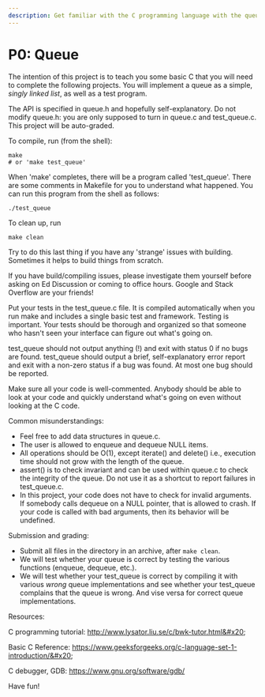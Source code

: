 ```yaml
---
description: Get familiar with the C programming language with the queue data structure
---
```


# P0: Queue

The intention of this project is to teach you some basic C that you will need to complete the following projects. You will implement a queue as a simple, _singly linked list_, as well as a test program.

The API is specified in queue.h and hopefully self-explanatory. Do not modify queue.h: you are only supposed to turn in queue.c and test\_queue.c. This project will be auto-graded.

To compile, run (from the shell):

```
make
# or 'make test_queue'
```

When 'make' completes, there will be a program called 'test\_queue'. There are some comments in Makefile for you to understand what happened. You can run this program from the shell as follows:

```
./test_queue
```

To clean up, run

```
make clean
```

Try to do this last thing if you have any 'strange' issues with building. Sometimes it helps to build things from scratch.

If you have build/compiling issues, please investigate them yourself before asking on Ed Discussion or coming to office hours. Google and Stack Overflow are your friends!

Put your tests in the test\_queue.c file. It is compiled automatically when you run make and includes a single basic test and framework. Testing is important. Your tests should be thorough and organized so that someone who hasn't seen your interface can figure out what's going on.

test\_queue should not output anything (!) and exit with status 0 if no bugs are found. test\_queue should output a brief, self-explanatory error report and exit with a non-zero status if a bug was found. At most one bug should be reported.

Make sure all your code is well-commented. Anybody should be able to look at your code and quickly understand what's going on even without looking at the C code.

Common misunderstandings:

* Feel free to add data structures in queue.c.
* The user is allowed to enqueue and dequeue NULL items.
* All operations should be O(1), except iterate() and delete() i.e., execution time should not grow with the length of the queue.
* assert() is to check invariant and can be used within queue.c to check the integrity of the queue. Do not use it as a shortcut to report failures in test\_queue.c.
* In this project, your code does not have to check for invalid arguments. If somebody calls dequeue on a NULL pointer, that is allowed to crash. If your code is called with bad arguments, then its behavior will be undefined.

Submission and grading:

* Submit all files in the directory in an archive, after `make clean`.
* We will test whether your queue is correct by testing the various functions (enqueue, dequeue, etc.).
* We will test whether your test\_queue is correct by compiling it with various _wrong_ queue implementations and see whether your test\_queue complains that the queue is wrong. And vise versa for correct queue implementations.

Resources:

C programming tutorial: http://www.lysator.liu.se/c/bwk-tutor.html&#x20;

Basic C Reference: https://www.geeksforgeeks.org/c-language-set-1-introduction/&#x20;

C debugger, GDB: https://www.gnu.org/software/gdb/

Have fun!

